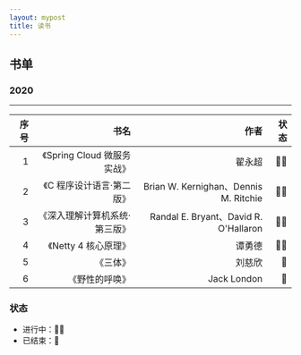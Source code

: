 ```yaml
---
layout: mypost
title: 读书
---
```


## 书单
### 2020
-----------------  

| 序号 |   书名   |   作者    |  状态 |
| ---: | ---: | ---: | ---: |
| 1 | 《Spring Cloud 微服务实战》 | 翟永超 |  👩‍💻 |
| 2 | 《C 程序设计语言·第二版》 |  Brian W. Kernighan、Dennis M. Ritchie  |  👩‍💻 |
| 3 | 《深入理解计算机系统·第三版》 | Randal E. Bryant、David R. O'Hallaron  | 👩‍💻 |
| 4 | 《Netty 4 核心原理》 | 谭勇德  | 👩‍💻 |
| 5 | 《三体》 | 刘慈欣  | 🎈 |
| 6 | 《野性的呼唤》 | Jack London | 🎈 | 

### 状态
- 进行中：👩‍💻
- 已结束：🎈